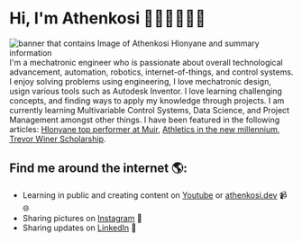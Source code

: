 # Hi, I'm Athenkosi 👋🏾🦾👨🏾‍💻

<img src="https://github.com/Athi-tronics/Athi-tronics/blob/main/gh-header-image.png" alt="banner that contains Image of Athenkosi Hlonyane and summary information">
I'm a mechatronic engineer who is passionate about overall technological advancement, automation, robotics, internet-of-things, and control systems.
I enjoy solving problems using engineering, I love mechatronic design, usign various tools such as Autodesk Inventor. I love learning challenging concepts, and finding ways to apply my knowledge through projects.
I am currently learning Multivariable Control Systems, Data Science, and Project Management amongst other things. I have been featured in the following articles: <a href="https://www.news24.com/news24/hlonyane-top-performer-at-muir-20180110">Hlonyane top performer at Muir</a>, <a href="https://www.google.com/url?sa=t&rct=j&q=&esrc=s&source=web&cd=&cad=rja&uact=8&ved=2ahUKEwiSzcXCns-JAxUQWkEAHcBLAbsQFnoECCQQAQ&url=https%3A%2F%2Fmuircollege.co.za%2Fwp-content%2Fuploads%2F2022%2F02%2FCHAPTER-47-Athletics-in-the-new-millennium.pdf&usg=AOvVaw0vphafKBNnF0ci4c1IgK5D&opi=89978449">Athletics in the new millennium</a>, <a href="https://muircollege.co.za/scholarships/">Trevor Winer Scholarship</a>.

## Find me around the internet 🌎:
- Learning in public and creating content on <a href="https://www.youtube.com/@athenkosihlonyane6029">Youtube</a> or <a href="">athenkosi.dev</a> 📹🌐
- Sharing pictures on <a href="https://www.instagram.com/47h1_h10ny4n3">Instagram</a> 📸
- Sharing updates on <a href="https://www.linkedin.com/in/athenkosi-hlonyane-892482194">LinkedIn</a> 💼
